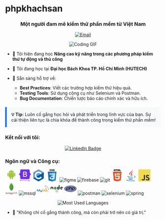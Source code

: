 
# phpkhachsan

<h3 align="center">Một người đam mê kiểm thử phần mềm từ Việt Nam</h3>

<p align="center">
  <a href="mailto:nn01@gmail.com"><img src="https://img.shields.io/badge/Email-nntamnhu01%40gmail.com-blue.svg" alt="Email"></a>
</p>

<p align="center">
  <img src="https://raw.githubusercontent.com/arsentieva/arsentieva/main/code.gif" alt="Coding GIF" width="500">
</p>

- 🌱 Tôi hiện đang học **Nâng cao kỹ năng trong các phương pháp kiểm thử tự động và thủ công**
- 🏫 Tôi đang học tại **Đại học Bách Khoa TP. Hồ Chí Minh (HUTECH)**

- 💬 Sẵn sàng hỗ trợ về:
  - **Best Practices**: Viết các trường hợp kiểm thử hiệu quả.
  - **Testing Tools**: Sử dụng công cụ như Selenium và Postman.
  - **Bug Documentation**: Chiến lược báo cáo chính xác và hữu ích.

<div style="background-color: #f8f9fa; padding: 15px; border-left: 5px solid #0d6efd; margin: 20px 0;">
  <strong>💡 Tip:</strong> Luôn cố gắng học hỏi và phát triển trong lĩnh vực của bạn. Sự cải thiện liên tục là chìa khóa để thành công trong kiểm thử phần mềm!
</div>

<h3 align="left">Kết nối với tôi:</h3>
<p align="center">
  <a href="https://www.linkedin.com/in/nntamnhu01/" target="_blank">
    <img src="https://img.shields.io/badge/LinkedIn-blue.svg?style=flat&logo=linkedin" alt="LinkedIn Badge">
  </a>
</p>

<h3 align="left">Ngôn ngữ và Công cụ:</h3>
<p align="left">
  <!-- Icons of languages and tools -->
  <img src="https://raw.githubusercontent.com/devicons/devicon/master/icons/android/android-original-wordmark.svg" alt="android" width="40" height="40">
  <img src="https://raw.githubusercontent.com/devicons/devicon/master/icons/bootstrap/bootstrap-plain-wordmark.svg" alt="bootstrap" width="40" height="40">
  <img src="https://raw.githubusercontent.com/devicons/devicon/master/icons/c/c-original.svg" alt="c" width="40" height="40">
  <img src="https://raw.githubusercontent.com/devicons/devicon/master/icons/css3/css3-original-wordmark.svg" alt="css3" width="40" height="40">
  <img src="https://www.vectorlogo.zone/logos/figma/figma-icon.svg" alt="figma" width="40" height="40">
  <img src="https://www.vectorlogo.zone/logos/firebase/firebase-icon.svg" alt="firebase" width="40" height="40">
  <img src="https://www.vectorlogo.zone/logos/git-scm/git-scm-icon.svg" alt="git" width="40" height="40">
  <img src="https://raw.githubusercontent.com/devicons/devicon/master/icons/html5/html5-original-wordmark.svg" alt="html5" width="40" height="40">
  <img src="https://raw.githubusercontent.com/devicons/devicon/master/icons/java/java-original.svg" alt="java" width="40" height="40">
  <img src="https://raw.githubusercontent.com/devicons/devicon/master/icons/javascript/javascript-original.svg" alt="javascript" width="40" height="40">
  <img src="https://raw.githubusercontent.com/devicons/devicon/master/icons/mongodb/mongodb-original-wordmark.svg" alt="mongodb" width="40" height="40">
  <img src="https://www.svgrepo.com/show/303229/microsoft-sql-server-logo.svg" alt="mssql" width="40" height="40">
  <img src="https://raw.githubusercontent.com/devicons/devicon/master/icons/mysql/mysql-original-wordmark.svg" alt="mysql" width="40" height="40">
  <img src="https://raw.githubusercontent.com/devicons/devicon/master/icons/nodejs/nodejs-original-wordmark.svg" alt="nodejs" width="40" height="40">
  <img src="https://raw.githubusercontent.com/devicons/devicon/master/icons/php/php-original.svg" alt="php" width="40" height="40">
  <img src="https://www.vectorlogo.zone/logos/getpostman/getpostman-icon.svg" alt="postman" width="40" height="40">
  <img src="https://raw.githubusercontent.com/detain/svg-logos/780f25886640cef088af994181646db2f6b1a3f8/svg/selenium-logo.svg" alt="selenium" width="40" height="40">
  <img src="https://www.vectorlogo.zone/logos/springio/springio-icon.svg" alt="spring" width="40" height="40">
</p>

<p align="center">
  <img src="https://github-readme-stats.vercel.app/api/top-langs/?username=nntamnhu&layout=compact" alt="Most Used Languages">
</p>

- 🚀 "Không chỉ cố gắng thành công, mà còn phải trở nên có giá trị."

